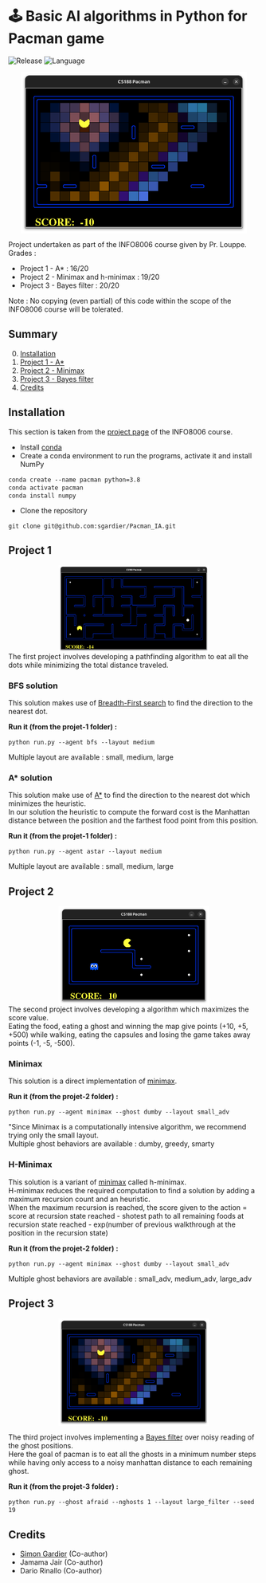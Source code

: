 # 🕹️ Basic AI algorithms in Python for Pacman game
![Release](https://img.shields.io/badge/Release-v1.0-blueviolet?style=for-the-badge)
![Language](https://img.shields.io/badge/python-3670A0?style=for-the-badge)

<div style="display: flex; justify-content: space-around; align-items: center;">
  <img src="ressources/bayes_preview.png" alt="bayes filter" style="width: 90%;"/>
</div>

Project undertaken as part of the INFO8006 course given by Pr. Louppe.<br>
Grades :
- Project 1 - A* : 16/20
- Project 2 - Minimax and h-minimax : 19/20
- Project 3 - Bayes filter : 20/20

Note : No copying (even partial) of this code within the scope of the INFO8006 course will be tolerated.

## Summary
0. [Installation](#installation)
1. [Project 1 - A*](#project-1)
2. [Project 2 - Minimax](#project-2)
3. [Project 3 - Bayes filter](#project-3)
4. [Credits](#credits)

## Installation
This section is taken from the [project page](https://github.com/glouppe/info8006-introduction-to-ai/tree/master/projects#readme) of the INFO8006 course.<br>
- Install [conda](https://docs.anaconda.com/free/miniconda/)
- Create a conda environment to run the programs, activate it and install NumPy
```console
conda create --name pacman python=3.8
conda activate pacman
conda install numpy
```
- Clone the repository
```console
git clone git@github.com:sgardier/Pacman_IA.git
```

## Project 1
<div style="display: flex; justify-content: space-around; align-items: center;">
  <img src="ressources/astar_preview.png" alt="astar algorithm" style="width: 60%;"/>
</div>
The first project involves developing a pathfinding algorithm to eat all the dots while minimizing the total distance traveled.

### BFS solution
This solution makes use of [Breadth-First search](https://en.wikipedia.org/wiki/Breadth-first_search) to find the direction to the nearest dot.

**Run it (from the projet-1 folder) :**
```console
python run.py --agent bfs --layout medium
```
Multiple layout are available : small, medium, large

### A* solution
This solution make use of [A*](https://en.wikipedia.org/wiki/A*_search_algorithm) to find the direction to the nearest dot which minimizes the heuristic.<br>
In our solution the heuristic to compute the forward cost is the Manhattan distance between the position and the farthest food point from this position.

**Run it (from the projet-1 folder) :**
```console
python run.py --agent astar --layout medium
```
Multiple layout are available : small, medium, large

## Project 2
<div style="display: flex; justify-content: space-around; align-items: center;">
  <img src="ressources/minimax_preview.png" alt="Minimax" style="width: 60%;"/>
</div>
The second project involves developing a algorithm which maximizes the score value.<br>
Eating the food, eating a ghost and winning the map give points (+10, +5, +500) while walking, eating the capsules and losing the game takes away points (-1, -5, -500).

### Minimax
This solution is a direct implementation of [minimax](https://en.wikipedia.org/wiki/Minimax).

**Run it (from the projet-2 folder) :**
```console
python run.py --agent minimax --ghost dumby --layout small_adv
```
"Since Minimax is a computationally intensive algorithm, we recommend trying only the small layout.<br>
Multiple ghost behaviors are available : dumby, greedy, smarty

### H-Minimax
This solution is a variant of [minimax](https://en.wikipedia.org/wiki/Minimax) called h-minimax.<br>
H-minimax reduces the required computation to find a solution by adding a maximum recursion count and an heuristic.<br>
When the maximum recursion is reached, the score given to the action =<br>
score at recursion state reached - shotest path to all remaining foods at recursion state reached - exp(number of previous walkthrough at the position in the recursion state)

**Run it (from the projet-2 folder) :**
```console
python run.py --agent minimax --ghost dumby --layout small_adv
```
Multiple ghost behaviors are available : small_adv, medium_adv, large_adv

## Project 3
<div style="display: flex; justify-content: space-around; align-items: center;">
  <img src="ressources/bayes_preview.png" alt="Bayes filter" style="width: 60%;"/>
</div>

The third project involves implementing a [Bayes filter](https://en.wikipedia.org/wiki/Recursive_Bayesian_estimation) over noisy reading of the ghost positions.<br>
Here the goal of pacman is to eat all the ghosts in a minimum number steps while having only access to a noisy manhattan distance to each remaining ghost.

**Run it (from the projet-3 folder) :**
```console
python run.py --ghost afraid --nghosts 1 --layout large_filter --seed 19
```

## Credits
- [Simon Gardier](https://github.com/sgardier) (Co-author)
- Jamama Jair (Co-author)
- Dario Rinallo (Co-author)
